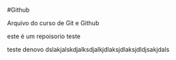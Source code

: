  #Github

Arquivo do curso de Git e Github

este é um repoisorio teste

teste  denovo
dslakjalskdjalksdjalkjdlaksjdlaksjdldjsakjdals

